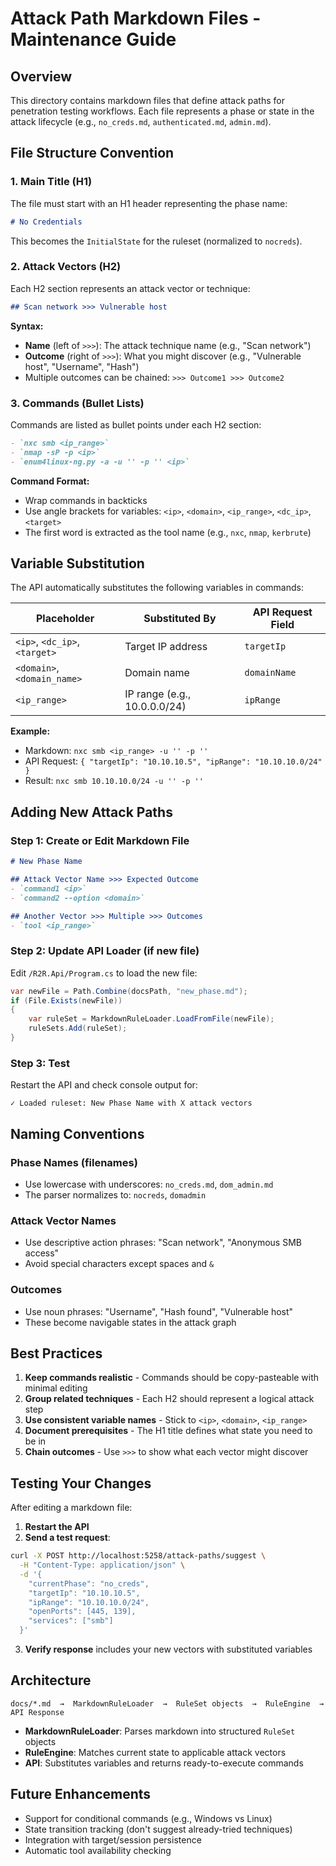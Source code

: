 # Attack Path Markdown Files - Maintenance Guide

## Overview
This directory contains markdown files that define attack paths for penetration testing workflows. Each file represents a phase or state in the attack lifecycle (e.g., `no_creds.md`, `authenticated.md`, `admin.md`).

## File Structure Convention

### 1. **Main Title (H1)**
The file must start with an H1 header representing the phase name:
```markdown
# No Credentials
```
This becomes the `InitialState` for the ruleset (normalized to `nocreds`).

### 2. **Attack Vectors (H2)**
Each H2 section represents an attack vector or technique:
```markdown
## Scan network >>> Vulnerable host
```

**Syntax:**
- **Name** (left of `>>>`): The attack technique name (e.g., "Scan network")
- **Outcome** (right of `>>>`): What you might discover (e.g., "Vulnerable host", "Username", "Hash")
- Multiple outcomes can be chained: `>>> Outcome1 >>> Outcome2`

### 3. **Commands (Bullet Lists)**
Commands are listed as bullet points under each H2 section:
```markdown
- `nxc smb <ip_range>`
- `nmap -sP -p <ip>`
- `enum4linux-ng.py -a -u '' -p '' <ip>`
```

**Command Format:**
- Wrap commands in backticks
- Use angle brackets for variables: `<ip>`, `<domain>`, `<ip_range>`, `<dc_ip>`, `<target>`
- The first word is extracted as the tool name (e.g., `nxc`, `nmap`, `kerbrute`)

## Variable Substitution

The API automatically substitutes the following variables in commands:

| Placeholder | Substituted By | API Request Field |
|------------|----------------|-------------------|
| `<ip>`, `<dc_ip>`, `<target>` | Target IP address | `targetIp` |
| `<domain>`, `<domain_name>` | Domain name | `domainName` |
| `<ip_range>` | IP range (e.g., 10.0.0.0/24) | `ipRange` |

**Example:**
- Markdown: `nxc smb <ip_range> -u '' -p ''`
- API Request: `{ "targetIp": "10.10.10.5", "ipRange": "10.10.10.0/24" }`
- Result: `nxc smb 10.10.10.0/24 -u '' -p ''`

## Adding New Attack Paths

### Step 1: Create or Edit Markdown File
```markdown
# New Phase Name

## Attack Vector Name >>> Expected Outcome
- `command1 <ip>`
- `command2 --option <domain>`

## Another Vector >>> Multiple >>> Outcomes
- `tool <ip_range>`
```

### Step 2: Update API Loader (if new file)
Edit `/R2R.Api/Program.cs` to load the new file:
```csharp
var newFile = Path.Combine(docsPath, "new_phase.md");
if (File.Exists(newFile))
{
    var ruleSet = MarkdownRuleLoader.LoadFromFile(newFile);
    ruleSets.Add(ruleSet);
}
```

### Step 3: Test
Restart the API and check console output for:
```
✓ Loaded ruleset: New Phase Name with X attack vectors
```

## Naming Conventions

### Phase Names (filenames)
- Use lowercase with underscores: `no_creds.md`, `dom_admin.md`
- The parser normalizes to: `nocreds`, `domadmin`

### Attack Vector Names
- Use descriptive action phrases: "Scan network", "Anonymous SMB access"
- Avoid special characters except spaces and `&`

### Outcomes
- Use noun phrases: "Username", "Hash found", "Vulnerable host"
- These become navigable states in the attack graph

## Best Practices

1. **Keep commands realistic** - Commands should be copy-pasteable with minimal editing
2. **Group related techniques** - Each H2 should represent a logical attack step
3. **Use consistent variable names** - Stick to `<ip>`, `<domain>`, `<ip_range>`
4. **Document prerequisites** - The H1 title defines what state you need to be in
5. **Chain outcomes** - Use `>>>` to show what each vector might discover

## Testing Your Changes

After editing a markdown file:

1. **Restart the API**
2. **Send a test request**:
```bash
curl -X POST http://localhost:5258/attack-paths/suggest \
  -H "Content-Type: application/json" \
  -d '{
    "currentPhase": "no_creds",
    "targetIp": "10.10.10.5",
    "ipRange": "10.10.10.0/24",
    "openPorts": [445, 139],
    "services": ["smb"]
  }'
```

3. **Verify response** includes your new vectors with substituted variables

## Architecture

```
docs/*.md  →  MarkdownRuleLoader  →  RuleSet objects  →  RuleEngine  →  API Response
```

- **MarkdownRuleLoader**: Parses markdown into structured `RuleSet` objects
- **RuleEngine**: Matches current state to applicable attack vectors
- **API**: Substitutes variables and returns ready-to-execute commands

## Future Enhancements

- Support for conditional commands (e.g., Windows vs Linux)
- State transition tracking (don't suggest already-tried techniques)
- Integration with target/session persistence
- Automatic tool availability checking
